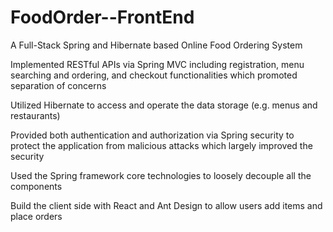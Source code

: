 # FoodOrder--FrontEnd
A Full-Stack Spring and Hibernate based Online Food Ordering System

Implemented RESTful APIs via Spring MVC including registration, menu searching and ordering, and checkout functionalities which promoted separation of concerns

Utilized Hibernate to access and operate the data storage (e.g. menus and restaurants)

Provided both authentication and authorization via Spring security to protect the application from malicious attacks which largely improved the security

Used the Spring framework core technologies to loosely decouple all the components

Build the client side with React and Ant Design to allow users add items and place orders
